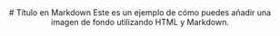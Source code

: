 <!DOCTYPE html>
<html>
<head>
<style>
  body {
    background-image: url(https://encrypted-tbn0.gstatic.com/images?q=tbn:ANd9GcSljVzxUxG7q7BjihGD9lVBWuShmxtFFaDHiNPVUS9Oqq72fT5QwRvsJnq5-GdytjQj83E&usqp=CAU);
    background-size: cover;
    background-repeat: no-repeat;
    padding: 100px;
    text-align: center;
  }
</style>
</head>
<body>
# Título en Markdown
Este es un ejemplo de cómo puedes añadir una imagen de fondo utilizando HTML y Markdown.
</body>
</html>
